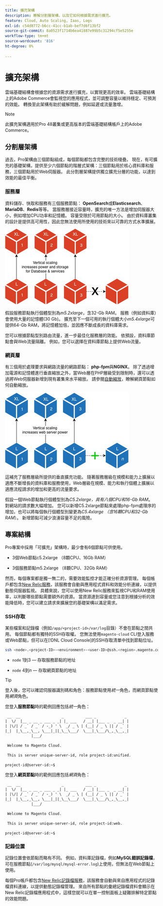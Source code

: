 ```yaml
---
title: 擴充架構
description: 瞭解分割層架構，以及它如何根據需求進行擴充。
feature: Cloud, Auto Scaling, Iaas, Logs
exl-id: c54d8772-b6cc-41cc-b1ab-bef7d6f13bf2
source-git-commit: 8a0523f1714b6ea41887e99b5c31294cf5e5255e
workflow-type: tm+mt
source-wordcount: '816'
ht-degree: 0%

---
```


# 擴充架構

雲端基礎結構會根據您的資源需求進行擴充，以實現更高的效率。 雲端基礎結構上的Adobe Commerce會監視您的應用程式，並可調整容量以維持穩定、可預測的效能。 轉換至此架構有助於緩解問題，例如延遲或流量激增。

>[!NOTE]
>
>此擴充架構適用於Pro 48叢集或更高版本的雲端基礎結構帳戶上的Adobe Commerce。

## 分割層架構

過去，Pro架構由三個節點組成，每個節點都包含完整的技術棧疊。 現在，有可擴充的基礎架構，提供至少六個節點的階層式架構：三個節點用於核心資料庫和服務，三個節點用於Web伺服器。 此分割層架構提供獨立擴充分層的功能，以達到效能的最佳平衡。

### 服務層

資料儲存、快取和服務有三個服務節點： **OpenSearch**&#x200B;或&#x200B;**Elasticsearch**、**MariaDB**、**Redis**&#x200B;等等。 當服務層接近容量時，擴充的唯一方法是增加伺服器大小，例如增加CPU功率和記憶體。 容量受限於可用節點的大小。 由於資料庫叢集的設計是提供高可用性，因此您無法使用所使用的技術來以可靠的方式水準擴展。

![服務層規模調整](../../assets/scaling-service.png)

假設服務節點執行個體型別為&#x200B;_m5.2xlarge_，含32-Gb RAM。 服務（例如資料庫）會使用大量的記憶體(30 Gb)。 擴充至下一個可用的執行個體大小&#x200B;_m5.4xlarge_&#x200B;可提供64-Gb RAM，將記憶體加倍，並因應不斷成長的資料庫需求。

您可以根據節點型別路由流量，進一步最佳化服務層的效能。 依預設，資料庫節點會與Web流量隔離。 例如，您可以選擇在資料庫節點上提供Web流量。

### 網頁層

有三個用於處理要求與網路流量的網路節點： **php-fpm**&#x200B;與&#x200B;**NGINX**。 除了透過增加電源和記憶體進行垂直縮放之外，當Web層在PHP層級受到限制時，還可以透過將Web伺服器新增到現有叢集來水平縮放。 請參閱[自動縮放](autoscaling.md)，瞭解網頁節點如何自動縮放。

![網頁層級縮放](../../assets/scaling-web.png)

這補充了服務層級所提供的垂直擴充功能。 隨著服務層級在規模和能力上擴展以適應不斷增長的資料庫和服務使用，Web層級在規模、能力和執行個體上擴展以適應流程請求的增加和更高的流量要求。

假設一個Web節點執行個體型別為&#x200B;_C5.2xlarge，具有八個CPU和16-Gb RAM_。 對網站的請求數大幅增加。 您可以新增C5.2xlarge節點來處理php-fpm處理序的增加，也可以將每個執行個體型別變更為&#x200B;_C5.4xlarge （含16顆CPU和32-Gb RAM_）。 新增節點可減少浪湧容量不足的風險。

## 專案結構

Pro專案中採用「可擴充」架構時，最少會有6個節點可供使用。

- 3個Web節點c5.2xlarge （8顆CPU、16Gb RAM）

- 3個服務節點m5.2xlarge （8顆CPU、32Gb RAM）

然而，每個專案都是獨一無二的，需要效能監控才能正確分析資源管理。 每個帳戶都包含[New Relic服務](../monitor/new-relic-service.md)，該服務會自動與應用程式資料和效能分析連線，以提供動態伺服器監視。 具體來說，您可以使用New Relic服務來監視CPU和RAM使用率，以判斷哪些節點需要額外的資源。 當資源達到容量或您注意到根據分析的效能降低時，您可以建立請求來擴展您的基礎架構以滿足需求。

### SSH存取

某些檔案和記錄檔（例如`/app/<project-id>/var/log`目錄）不會在節點之間共用。 每個節點都有獨特的SSH存取權。 您無法使用`magento-cloud` CLI登入服務或Web節點，但可以在[!DNL Cloud Console]的SSH存取清單中找到節點位址。

```bash
ssh <node>.<project-ID>-<environment>-<user-ID>@ssh.<region>.magento.com
```

- `node` 1到3 — 存取服務節點的地址

- `node` 4到&#x200B;_n_ — 存取網頁節點的地址

>[!TIP]
>
>登入後，您可以確認伺服器識別碼和角色：服務節點使用&#x200B;_統一_&#x200B;角色，而網頁節點使用&#x200B;_網頁_&#x200B;角色。

您登入&#x200B;**服務節點**&#x200B;時的範例回應包括&#x200B;_統一_&#x200B;角色：

```terminal
 __  __                   _          ___ _             _
|  \/  |__ _ __ _ ___ _ _| |_ ___   / __| |___ _  _ __| |
| |\/| / _` / _` / -_) ' \  _/ _ \ | (__| / _ \ || / _` |
|_|  |_\__,_\__, \___|_||_\__\___/  \___|_\___/\_,_\__,_|
            |___/

 Welcome to Magento Cloud.

 This is server unique-server-id, role project-id:unified.

project-id@server-id:~$
```

您登入&#x200B;**網頁節點**&#x200B;時的範例回應包括&#x200B;_網頁_&#x200B;角色：

```terminal
 __  __                   _          ___ _             _
|  \/  |__ _ __ _ ___ _ _| |_ ___   / __| |___ _  _ __| |
| |\/| / _` / _` / -_) ' \  _/ _ \ | (__| / _ \ || / _` |
|_|  |_\__,_\__, \___|_||_\__\___/  \___|_\___/\_,_\__,_|
            |___/

 Welcome to Magento Cloud.

 This is server unique-server-id, role project-id:web.

project-id@server-id:~$
```

### 記錄位置

記錄位置會依節點而略有不同。 例如，資料庫記錄檔，例如&#x200B;**MySQL錯誤記錄檔**，可在服務節點(`/var/log/mysql/mysql-error.log`)上使用，但無法在Web節點上使用。

每個Pro帳戶都包含[New Relic記錄檔服務](../monitor/new-relic-service.md)，該服務會自動與來自應用程式的記錄檔資料連線，以提供動態記錄檔管理。 來自所有節點的彙總記錄檔資料會顯示在New Relic記錄檔應用程式中，這樣您就可以在單一控制面板上疑難排解特定節點的效能問題。
